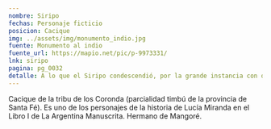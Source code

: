 ```yaml
---
nombre: Siripo
fechas: Personaje ficticio
posicion: Cacique
img: ../assets/img/monumento_indio.jpg
fuente: Monumento al indio
fuente_url: https://mapio.net/pic/p-9973331/
lnk: siripo
pagina: pg_0032
detalle: A lo que el Siripo condescendió, por la grande instancia con que se lo pedía aquella a quien él tanto deseaba agradar...
---
```


<p>Cacique de la tribu de los Coronda (parcialidad timbú de la provincia de Santa Fé). Es uno de los personajes de la historia de Lucía Miranda en el Libro I de La Argentina Manuscrita. Hermano de Mangoré.</p>